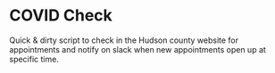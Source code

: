 # COVID Check

Quick & dirty script to check in the Hudson county website for appointments and notify on slack when new appointments open up at specific time.